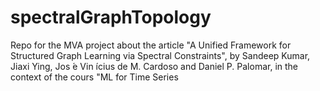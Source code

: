 # spectralGraphTopology
Repo for the MVA project about the article "A Unified Framework for Structured Graph Learning via Spectral Constraints", by Sandeep Kumar, Jiaxi Ying, Jos ́e Vin ́ıcius de M. Cardoso and Daniel P. Palomar, in the context of the cours "ML for Time Series
